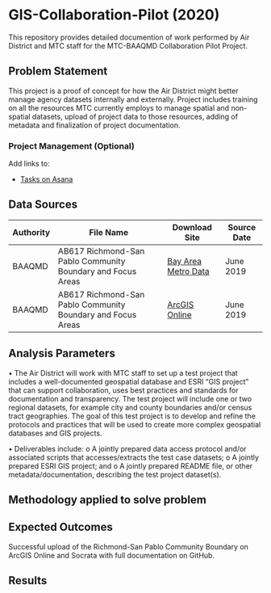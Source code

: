 # GIS-Collaboration-Pilot (2020)

This repository provides detailed documention of work performed by Air District and MTC staff for the MTC-BAAQMD Collaboration Pilot Project.

## Problem Statement

This project is a proof of concept for how the Air District might better manage agency datasets internally and externally. Project includes training on all the resources MTC currently employs to manage spatial and non-spatial datasets, upload of project data to those resources, adding of metadata and finalization of project documentation. 

### Project Management (Optional)

Add links to:
- [Tasks on Asana](https://app.asana.com/0/1166292188151673/1166292188151728)


## Data Sources

| __Authority__ | __File Name__ | __Download Site__ | __Source Date__ |
|-------------|------------|------------|------------|
| BAAQMD         | AB617 Richmond-San Pablo Community Boundary and Focus Areas | [Bay Area Metro Data](https://data.bayareametro.gov/)    | June 2019     |
| BAAQMD         | AB617 Richmond-San Pablo Community Boundary and Focus Areas | [ArcGIS Online](https://baaqmd.maps.arcgis.com/home/webmap/viewer.html?useExisting=1&layers=4bf66f78890c481290a68b82da8a684d)     | June 2019     |


## Analysis Parameters

•	The Air District will work with MTC staff to set up a test project that includes a well-documented geospatial database and ESRI “GIS project” that can support collaboration, uses best practices and standards for documentation and transparency. The test project will include one or two regional datasets, for example city and county boundaries and/or census tract geographies. The goal of this test project is to develop and refine the protocols and practices that will be used to create more complex geospatial databases and GIS projects. 

•	Deliverables include:
o	A jointly prepared data access protocol and/or associated scripts that accesses/extracts the test case datasets;
o	A jointly prepared ESRI GIS project; and
o	A jointly prepared README file, or other metadata/documentation, describing the test project dataset(s).


## Methodology applied to solve problem



## Expected Outcomes

Successful upload of the Richmond-San Pablo Community Boundary on ArcGIS Online and Socrata with full documentation on GitHub.

## Results

